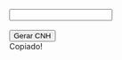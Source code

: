 <div class="input-container">
  <input id="vlrGerado" class="input-gerador" type="text" readonly><br><br>
  <i id="iconCopy" class="icon icon-16 icon-copy" onclick="copiarTexto() "></i>
  <button onclick="document.getElementById('vlrGerado').value = cnh(true); toggleIcon();">
    Gerar CNH
  </button>
  <div id="msgCopiado" class="copiado">Copiado!</div>
</div>
